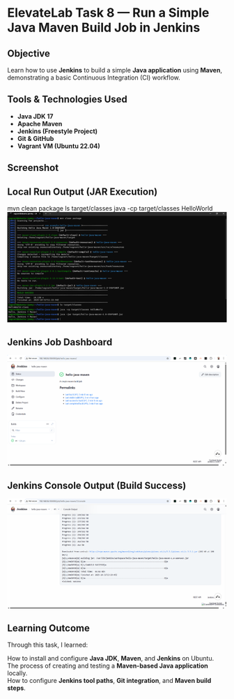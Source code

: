 #  ElevateLab Task 8 — Run a Simple Java Maven Build Job in Jenkins

##  Objective
Learn how to use **Jenkins** to build a simple **Java application** using **Maven**, demonstrating a basic Continuous Integration (CI) workflow.



##  Tools & Technologies Used

- **Java JDK 17**
- **Apache Maven**
- **Jenkins (Freestyle Project)**
- **Git & GitHub**
- **Vagrant VM (Ubuntu 22.04)**

## Screenshot 

## Local Run Output (JAR Execution)
mvn clean package
ls target/classes
java -cp target/classes HelloWorld
![Local-run](screenshots/Local-run-java.png)


## Jenkins Job Dashboard
![Job-page](screenshots/Job-maven.png)

## Jenkins Console Output (Build Success)
![Build-success-console](screenshots/Build-success.png)

##  Learning Outcome

Through this task, I learned:

How to install and configure **Java JDK**, **Maven**, and **Jenkins** on Ubuntu.  
The process of creating and testing a **Maven-based Java application** locally.  
How to configure **Jenkins tool paths**, **Git integration**, and **Maven build steps**.  
